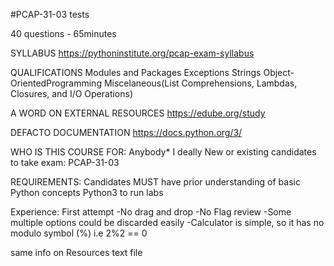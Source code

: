 #PCAP-31-03 tests

40 questions - 65minutes

SYLLABUS
    https://pythoninstitute.org/pcap-exam-syllabus

QUALIFICATIONS
    Modules and Packages
    Exceptions
    Strings
    Object-OrientedProgramming
    Miscelaneous(List Comprehensions, Lambdas, Closures, and I/O Operations)

A WORD ON EXTERNAL RESOURCES
    https://edube.org/study

DEFACTO DOCUMENTATION
    https://docs.python.org/3/

WHO IS THIS COURSE FOR:
    Anybody*
I   deally New or existing candidates to take exam: PCAP-31-03

REQUIREMENTS:
    Candidates MUST have prior understanding of basic Python concepts
    Python3 to run labs

Experience:
    First attempt
        -No drag and drop
        -No Flag review
        -Some multiple options could be discarded easily
        -Calculator is simple, so it has no modulo symbol (%) i.e 2%2 == 0

same info on Resources text file
